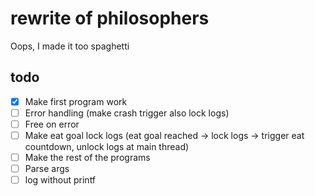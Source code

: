 # rewrite of philosophers
Oops, I made it too spaghetti

## todo
 - [X] Make first program work
 - [ ] Error handling (make crash trigger also lock logs)
 - [ ] Free on error
 - [ ] Make eat goal lock logs (eat goal reached -> lock logs -> trigger eat countdown, unlock logs at main thread)
 - [ ] Make the rest of the programs
 - [ ] Parse args
 - [ ] log without printf
